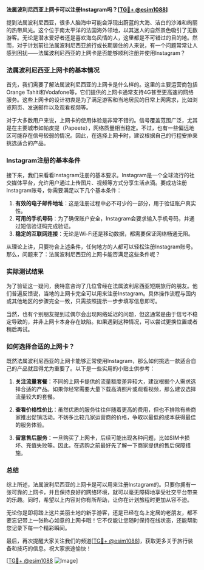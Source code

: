 **法属波利尼西亚上网卡可以注册Instagram吗？[[TG💪+ @esim1088](https://t.me/s/esim1088)]**

提到法属波利尼西亚，很多人脑海中可能会浮现出蔚蓝的大海、洁白的沙滩和绚丽的热带风光。这个位于南太平洋的法国海外领地，以其迷人的自然景色吸引了无数游客。无论是潜水爱好者还是喜欢海岛风情的人，这里都是不可错过的目的地。然而，对于计划前往法属波利尼西亚旅行或长期居住的人来说，有一个问题常常让人感到困扰——法属波利尼西亚的上网卡是否能够顺利注册并使用Instagram？

### 法属波利尼西亚上网卡的基本情况

首先，我们需要了解法属波利尼西亚的上网卡是什么样的。这里的主要运营商包括Orange Tahiti和Vodafone等，它们提供的上网卡通常支持4G甚至更高速的网络服务。这些上网卡的设计初衷是为了满足游客和当地居民的日常上网需求，比如浏览网页、发送邮件以及观看视频等。

对于大多数用户来说，上网卡的使用体验是非常不错的。信号覆盖范围广泛，尤其是在主要城市如帕皮提（Papeete），网络质量相当稳定。不过，也有一些偏远地区可能存在信号较弱的情况。因此，在选择上网卡时，建议根据自己的行程安排来挑选适合的产品。

### Instagram注册的基本条件

接下来，我们来看看Instagram注册的基本要求。Instagram是一个全球流行的社交媒体平台，允许用户通过上传图片、视频等方式分享生活点滴。要成功注册Instagram账号，你需要满足以下几个基本条件：

1. **有效的电子邮件地址**：这是注册过程中必不可少的一部分，用于验证账户真实性。
2. **可用的手机号码**：为了确保账户安全，Instagram会要求输入手机号码，并通过短信验证码完成验证。
3. **稳定的互联网连接**：无论是Wi-Fi还是移动数据，都需要保证网络畅通无阻。

从理论上讲，只要符合上述条件，任何地方的人都可以轻松注册Instagram账号。那么，问题来了：法属波利尼西亚的上网卡能否满足这些条件呢？

### 实际测试结果

为了验证这一疑问，我特意咨询了几位曾经在法属波利尼西亚短期旅行的朋友。他们普遍反馈说，当地的上网卡完全可以用来注册Instagram。具体操作流程与国内或其他地区的步骤完全一致，只需按照提示一步步填写信息即可。

当然，也有个别朋友提到过偶尔会出现网络延迟的问题，但这通常是由于信号不稳定导致的，并非上网卡本身存在缺陷。如果遇到这种情况，可以尝试更换位置或者稍后再试。

### 如何选择合适的上网卡？

既然法属波利尼西亚的上网卡能够正常使用Instagram，那么如何挑选一款适合自己的产品就显得尤为重要了。以下是一些实用的小贴士供参考：

1. **关注流量套餐**：不同的上网卡提供的流量额度差异较大，建议根据个人需求选择合适的产品。如果你经常需要大量下载高清照片或观看视频，那么建议选择流量较大的套餐。
   
2. **查看价格性价比**：虽然优质的服务往往伴随着更高的费用，但也不排除有些商家推出促销活动。不妨多比较几家运营商的价格，争取以最低的成本获得最佳的服务体验。

3. **留意售后服务**：一旦购买了上网卡，后续可能出现各种问题，比如SIM卡损坏、充值失败等。因此，在选购之前最好先了解一下商家提供的售后保障措施。

### 总结

综上所述，法属波利尼西亚的上网卡是可以用来注册Instagram的。只要你拥有一张可靠的上网卡，并且保持良好的网络环境，就可以毫无障碍地享受社交平台带来的乐趣。同时，希望以上内容对你有所帮助，让你在计划旅程时更加从容不迫。

无论你是即将踏上这片美丽土地的新手游客，还是已经在岛上定居的老朋友，都不要忘记带上一张称心如意的上网卡哦！它不仅能让您随时保持在线状态，还能帮助您记录下每一个精彩瞬间。

最后，再次提醒大家关注我们的频道[[TG💪+ @esim1088](https://t.me/s/esim1088)]，获取更多关于旅行装备和技巧的信息。祝大家旅途愉快！

[[TG💪+ @esim1088](https://t.me/s/esim1088) ![Image](https://i.postimg.cc/4NQfJmqS/Snipaste-2025-05-13-00-14-12.png)]